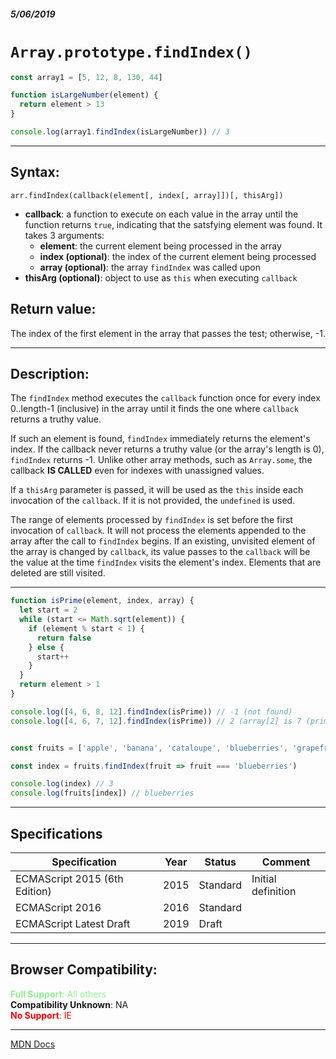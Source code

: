 ##### 5/06/2019
# `Array.prototype.findIndex()`

```js
const array1 = [5, 12, 8, 130, 44]

function isLargeNumber(element) {
  return element > 13
}

console.log(array1.findIndex(isLargeNumber)) // 3
```

---

## Syntax:
`arr.findIndex(callback(element[, index[, array]])[, thisArg])`

* **callback**: a function to execute on each value in the array until the function returns `true`, indicating that the satsfying element was found.  It takes 3 arguments:
  * **element**: the current element being processed in the array
  * **index (optional)**: the index of the current element being processed
  * **array (optional)**: the array `findIndex` was called upon
* **thisArg (optional)**: object to use as `this` when executing `callback`

## Return value:
The index of the first element in the array that passes the test; otherwise, -1.

---

## Description:
The `findIndex` method executes the `callback` function once for every index 0..length-1 (inclusive) in the array until it finds the one where `callback` returns a truthy value.

If such an element is found, `findIndex` immediately returns the element's index.  If the callback never returns a truthy value (or the array's length is 0), `findIndex` returns -1.  Unlike other array methods, such as `Array.some`, the callback **IS CALLED** even for indexes with unassigned values.

If a `thisArg` parameter is passed, it will be used as the `this` inside each invocation of the `callback`.  If it is not provided, the `undefined` is used.

The range of elements processed by `findIndex` is set before the first invocation of `callback`.  It will not process the elements appended to the array after the call to `findIndex` begins.  If an existing, unvisited element of the array is changed by `callback`, its value passes to the `callback` will be the value at the time `findIndex` visits the element's index.  Elements that are deleted are still visited.

---

```js
function isPrime(element, index, array) {
  let start = 2
  while (start <= Math.sqrt(element)) {
    if (element % start < 1) {
      return false
    } else {
      start++
    }
  }
  return element > 1
}

console.log([4, 6, 8, 12].findIndex(isPrime)) // -1 (not found)
console.log([4, 6, 7, 12].findIndex(isPrime)) // 2 (array[2] is 7 (prime))


const fruits = ['apple', 'banana', 'cataloupe', 'blueberries', 'grapefruit']

const index = fruits.findIndex(fruit => fruit === 'blueberries')

console.log(index) // 3
console.log(fruits[index]) // blueberries
```

---

## Specifications
| Specification | Year | Status | Comment |
|---|---|---|---|
| ECMAScript 2015 (6th Edition) | 2015 | Standard | Initial definition |
| ECMAScript 2016 | 2016 | Standard |  |
| ECMAScript Latest Draft | 2019 | Draft |  |

---

## Browser Compatibility:
<span style="color: lightgreen">**Full Support**: All others</span>  
**Compatibility Unknown**: NA  
<span style="color: red">**No Support**: IE</span>

---

[MDN Docs](https://developer.mozilla.org/en-US/docs/Web/JavaScript/Reference/Global_Objects/Array/findIndex)
